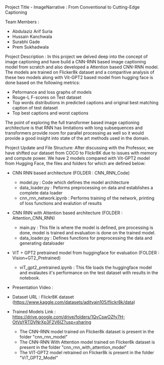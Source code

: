 Project Title - ImageNarrative : From Conventional to Cutting-Edge Captioning

Team Members :
- Abdulaziz Arif Suria
- Hussain Kanchwala
- Surabhi Gade
- Prem Sukhadwala

Project Description :
In this project we delved deep into the concept of image captioning and have build a CNN-RNN based image captioning model from scratch and also developed a Attention based CNN-RNN model. The models are trained on Flicker8k dataset and a comparitive analysis of these two models along with Vit-GPT2 based model from hugging face is done based on the following metrics:
- Peformance and loss graphs of models
- Rouge-L F-scores on Test dataset
- Top words distributions in predicted captions and original best matching caption of test dataset
- Top best captions and worst captions

The point of exploring the full transformer based image captioning architecture is that RNN has limitations with long subsequences and transformers provide room for parallel processing as well so it would provide a good insight into state of the art methods used in the domain.

Project Update  and File Structure: 
After discussing with the Professor, we have shifted our dataset from COCO to Flickr8K due to issues with memory and compute power. We have 2 models compared with Vit-GPT2 model from Hugging Face, the files and folders for which are defined below:

- CNN RNN based architecture (FOLDER : CNN_RNN_Code)
    -   model.py : Code which defines the model architecture
    -   data_loader.py : Peforms preprocessing on data and establishes a complete data loader 
    -   cnn_rnn_network.ipynb : Performs training of the network, printing of loss functions and evalution of results

- CNN RNN with Attention based architecture (FOLDER : Attention_CNN_RNN)
    -   main.py : This file is where the model is defined, pre processing is done, model is trained and evaluation is done on the trained model.
    -   data_loader.py : Defines functions for preprocessing the data and generating dataloader

- ViT + GPT2 pretrained model from huggingface for evaluation (FOLDER : Vision+GT2_Pretrained)
    - viT_gpt2_pretrained.ipynb : This file loads the huggingface model and evalautes it's performance on the test dataset with results in the notebook.

- Presentation Video :

- Dataset URL : Flickr8K dataset (https://www.kaggle.com/datasets/adityajn105/flickr8k/data)

- Trained Models Link : https://drive.google.com/drive/folders/1QvCswOZfy7H-OtVsYRTDVNrXp3F2V6IZ?usp=sharing 
    - The CNN-RNN model trained on Flicker8k dataset is present in the folder "cnn_rnn_model" 
    - The CNN-RNN With Attention model trained on Flicker8k dataset is present in the folder "cnn_rnn_with_attention_model"
    - The VIT-GPT2 model retrained on Flicker8k is present in the folder "ViT_GPT2_Model"